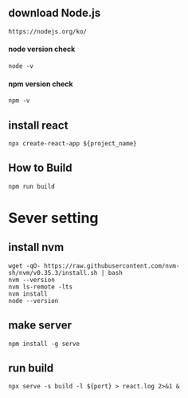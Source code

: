 ## download Node.js
    https://nodejs.org/ko/
#### node version check
    node -v
#### npm version check
    npm -v


## install react
    npx create-react-app ${project_name}

## How to Build
    npm run build

# Sever setting
## install nvm
    wget -qO- https://raw.githubusercontent.com/nvm-sh/nvm/v0.35.3/install.sh | bash
    nvm --version
    nvm ls-remote -lts
    nvm install 
    node --version
    
## make server
    npm install -g serve

## run build 
    npx serve -s build -l ${port} > react.log 2>&1 &
